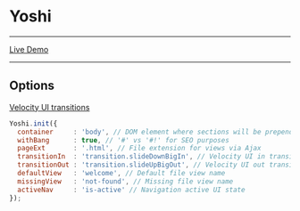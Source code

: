 # Yoshi
---

[Live Demo](http://www.kolszewski.com/yoshi/)

---

## Options

[Velocity UI transitions](http://julian.com/research/velocity/#uiPack)

```javascript
Yoshi.init({
  container     : 'body', // DOM element where sections will be prepended
  withBang      : true, // '#' vs '#!' for SEO purposes
  pageExt       : '.html', // File extension for views via Ajax
  transitionIn  : 'transition.slideDownBigIn', // Velocity UI in transition
  transitionOut : 'transition.slideUpBigOut', // Velocity UI out transition
  defaultView   : 'welcome', // Default file view name
  missingView   : 'not-found', // Missing file view name
  activeNav     : 'is-active' // Navigation active UI state
});
```
